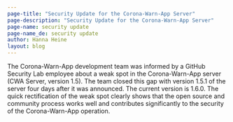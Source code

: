 ```yaml
---
page-title: "Security Update for the Corona-Warn-App Server"
page-description: "Security Update for the Corona-Warn-App Server"
page-name: security update
page-name_de: security update
author: Hanna Heine
layout: blog
---
```




The Corona-Warn-App development team was informed by a GitHub Security Lab employee about a weak spot in the Corona-Warn-App server (CWA Server, version 1.5). The team closed this gap with version 1.5.1 of the server four days after it was announced. The current version is 1.6.0.
The quick rectification of the weak spot clearly shows that the open source and community process works well and contributes significantly to the security of the Corona-Warn-App operation.





<!-- overview -->

